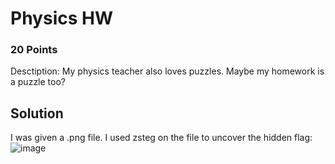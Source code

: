 # Physics HW
### 20 Points
Desctiption: My physics teacher also loves puzzles. Maybe my homework is a puzzle too?

## Solution
I was given a .png file. I used zsteg on the file to uncover the hidden flag:
![image](https://user-images.githubusercontent.com/28494055/235206444-52373f46-b3ee-4461-9a18-38111bc9302a.png)

